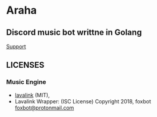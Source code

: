 # Araha

## Discord music bot writtne in Golang

[Support](https://discord.gg/x7q2HkyBcj)

## LICENSES

### Music Engine

- [lavalink](https://github.com/Frederikam/Lavalink) (MIT),
- Lavalink Wrapper: (ISC License) Copyright 2018, foxbot foxbot@protonmail.com
